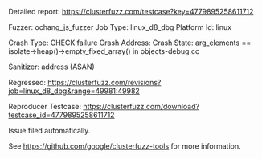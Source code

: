 Detailed report: https://clusterfuzz.com/testcase?key=4779895258611712

Fuzzer: ochang_js_fuzzer
Job Type: linux_d8_dbg
Platform Id: linux

Crash Type: CHECK failure
Crash Address: 
Crash State:
  arg_elements == isolate->heap()->empty_fixed_array() in objects-debug.cc
  
Sanitizer: address (ASAN)

Regressed: https://clusterfuzz.com/revisions?job=linux_d8_dbg&range=49981:49982

Reproducer Testcase: https://clusterfuzz.com/download?testcase_id=4779895258611712

Issue filed automatically.

See https://github.com/google/clusterfuzz-tools for more information.